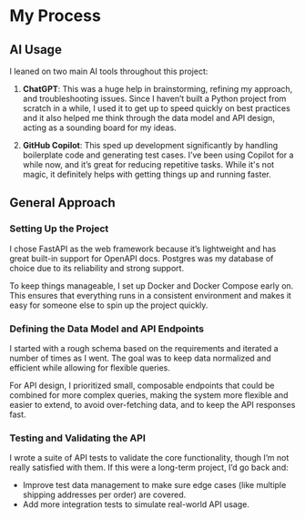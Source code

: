 # My Process

## AI Usage

I leaned on two main AI tools throughout this project:

1. **ChatGPT**: This was a huge help in brainstorming, refining my approach, and troubleshooting issues. Since I haven’t built a Python project from scratch in a while, I used it to get up to speed quickly on best practices and it also helped me think through the data model and API design, acting as a sounding board for my ideas.

2. **GitHub Copilot**: This sped up development significantly by handling boilerplate code and generating test cases. I’ve been using Copilot for a while now, and it’s great for reducing repetitive tasks. While it's not magic, it definitely helps with getting things up and running faster.

## General Approach

### Setting Up the Project
I chose FastAPI as the web framework because it’s lightweight and has great built-in support for OpenAPI docs. Postgres was my database of choice due to its reliability and strong support.

To keep things manageable, I set up Docker and Docker Compose early on. This ensures that everything runs in a consistent environment and makes it easy for someone else to spin up the project quickly.

### Defining the Data Model and API Endpoints
I started with a rough schema based on the requirements and iterated a number of times as I went. The goal was to keep data normalized and efficient while allowing for flexible queries.

For API design, I prioritized small, composable endpoints that could be combined for more complex queries, making the system more flexible and easier to extend, to avoid over-fetching data, and to keep the API responses fast.

### Testing and Validating the API
I wrote a suite of API tests to validate the core functionality, though I’m not really satisfied with them. If this were a long-term project, I’d go back and:

- Improve test data management to make sure edge cases (like multiple shipping addresses per order) are covered.
- Add more integration tests to simulate real-world API usage.
